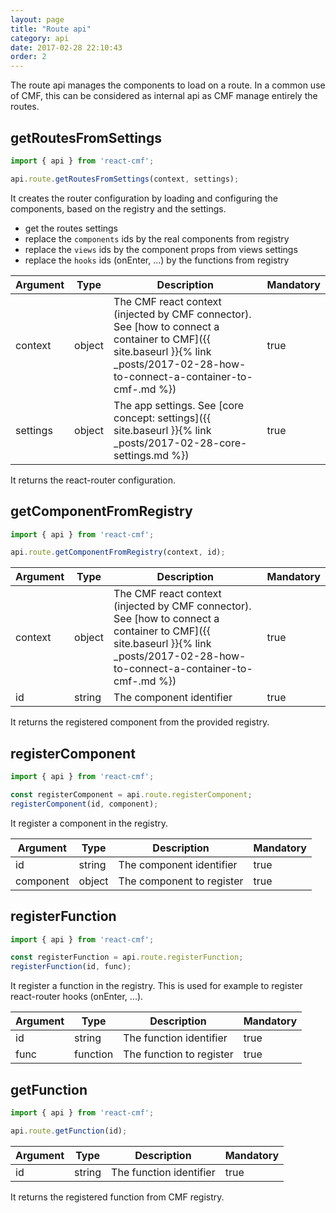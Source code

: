 ```yaml
---
layout: page
title: "Route api"
category: api
date: 2017-02-28 22:10:43
order: 2
---
```


The route api manages the components to load on a route.
In a common use of CMF, this can be considered as internal api as CMF manage entirely the routes.

## getRoutesFromSettings
```javascript
import { api } from 'react-cmf';

api.route.getRoutesFromSettings(context, settings);
```

It creates the router configuration by loading and configuring the components, based on the registry and the settings.
* get the routes settings
* replace the `components` ids by the real components from registry
* replace the `views` ids by the component props from views settings
* replace the `hooks` ids (onEnter, ...) by the functions from registry

| Argument | Type | Description | Mandatory |
|---|---|---|---|
| context | object | The CMF react context (injected by CMF connector). See [how to connect a container to CMF]({{ site.baseurl }}{% link _posts/2017-02-28-how-to-connect-a-container-to-cmf-.md %}) | true |
| settings | object | The app settings. See [core concept: settings]({{ site.baseurl }}{% link _posts/2017-02-28-core-settings.md %}) | true |

It returns the react-router configuration.

## getComponentFromRegistry
```javascript
import { api } from 'react-cmf';

api.route.getComponentFromRegistry(context, id);
```

| Argument | Type | Description | Mandatory |
|---|---|---|---|
| context | object | The CMF react context (injected by CMF connector). See [how to connect a container to CMF]({{ site.baseurl }}{% link _posts/2017-02-28-how-to-connect-a-container-to-cmf-.md %}) | true |
| id | string | The component identifier | true |

It returns the registered component from the provided registry. 

## registerComponent
```javascript
import { api } from 'react-cmf';

const registerComponent = api.route.registerComponent;
registerComponent(id, component);
```

It register a component in the registry.

| Argument | Type | Description | Mandatory |
|---|---|---|---|
| id | string | The component identifier | true |
| component | object | The component to register | true |

## registerFunction
```javascript
import { api } from 'react-cmf';

const registerFunction = api.route.registerFunction;
registerFunction(id, func);
```

It register a function in the registry. This is used for example to register react-router hooks (onEnter, ...).

| Argument | Type | Description | Mandatory |
|---|---|---|---|
| id | string | The function identifier | true |
| func | function | The function to register | true |

## getFunction
```javascript
import { api } from 'react-cmf';

api.route.getFunction(id);
```

| Argument | Type | Description | Mandatory |
|---|---|---|---|
| id | string | The function identifier | true |

It returns the registered function from CMF registry. 
